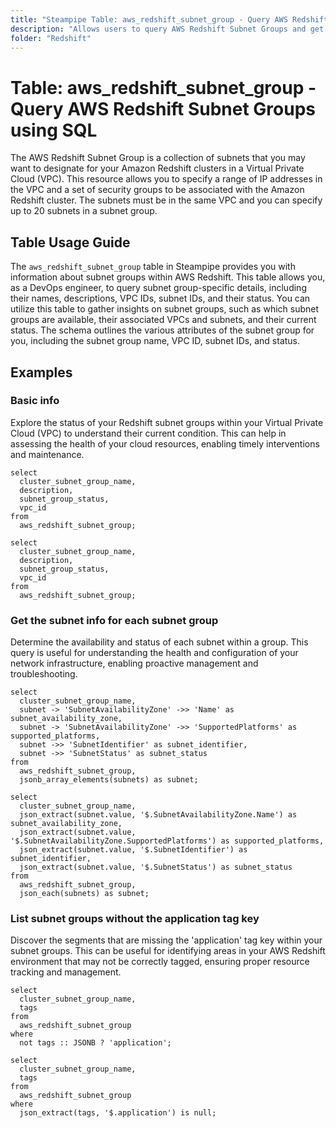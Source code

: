 ```yaml
---
title: "Steampipe Table: aws_redshift_subnet_group - Query AWS Redshift Subnet Groups using SQL"
description: "Allows users to query AWS Redshift Subnet Groups and get detailed information about each subnet group, including its name, description, VPC ID, subnet IDs, and status."
folder: "Redshift"
---
```


# Table: aws_redshift_subnet_group - Query AWS Redshift Subnet Groups using SQL

The AWS Redshift Subnet Group is a collection of subnets that you may want to designate for your Amazon Redshift clusters in a Virtual Private Cloud (VPC). This resource allows you to specify a range of IP addresses in the VPC and a set of security groups to be associated with the Amazon Redshift cluster. The subnets must be in the same VPC and you can specify up to 20 subnets in a subnet group.

## Table Usage Guide

The `aws_redshift_subnet_group` table in Steampipe provides you with information about subnet groups within AWS Redshift. This table allows you, as a DevOps engineer, to query subnet group-specific details, including their names, descriptions, VPC IDs, subnet IDs, and their status. You can utilize this table to gather insights on subnet groups, such as which subnet groups are available, their associated VPCs and subnets, and their current status. The schema outlines the various attributes of the subnet group for you, including the subnet group name, VPC ID, subnet IDs, and status.

## Examples

### Basic info
Explore the status of your Redshift subnet groups within your Virtual Private Cloud (VPC) to understand their current condition. This can help in assessing the health of your cloud resources, enabling timely interventions and maintenance.

```sql+postgres
select
  cluster_subnet_group_name,
  description,
  subnet_group_status,
  vpc_id
from
  aws_redshift_subnet_group;
```

```sql+sqlite
select
  cluster_subnet_group_name,
  description,
  subnet_group_status,
  vpc_id
from
  aws_redshift_subnet_group;
```


### Get the subnet info for each subnet group
Determine the availability and status of each subnet within a group. This query is useful for understanding the health and configuration of your network infrastructure, enabling proactive management and troubleshooting.

```sql+postgres
select
  cluster_subnet_group_name,
  subnet -> 'SubnetAvailabilityZone' ->> 'Name' as subnet_availability_zone,
  subnet -> 'SubnetAvailabilityZone' ->> 'SupportedPlatforms' as supported_platforms,
  subnet ->> 'SubnetIdentifier' as subnet_identifier,
  subnet ->> 'SubnetStatus' as subnet_status
from
  aws_redshift_subnet_group,
  jsonb_array_elements(subnets) as subnet;
```

```sql+sqlite
select
  cluster_subnet_group_name,
  json_extract(subnet.value, '$.SubnetAvailabilityZone.Name') as subnet_availability_zone,
  json_extract(subnet.value, '$.SubnetAvailabilityZone.SupportedPlatforms') as supported_platforms,
  json_extract(subnet.value, '$.SubnetIdentifier') as subnet_identifier,
  json_extract(subnet.value, '$.SubnetStatus') as subnet_status
from
  aws_redshift_subnet_group,
  json_each(subnets) as subnet;
```


### List subnet groups without the application tag key
Discover the segments that are missing the 'application' tag key within your subnet groups. This can be useful for identifying areas in your AWS Redshift environment that may not be correctly tagged, ensuring proper resource tracking and management.

```sql+postgres
select
  cluster_subnet_group_name,
  tags
from
  aws_redshift_subnet_group
where
  not tags :: JSONB ? 'application';
```

```sql+sqlite
select
  cluster_subnet_group_name,
  tags
from
  aws_redshift_subnet_group
where
  json_extract(tags, '$.application') is null;
```